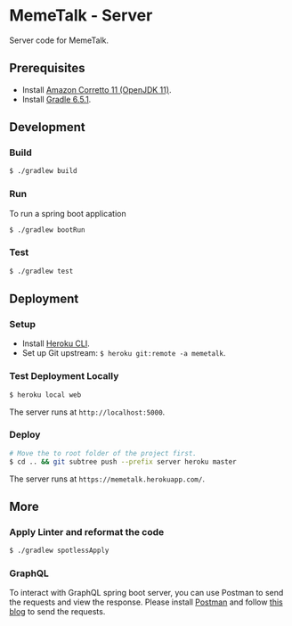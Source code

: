 # MemeTalk - Server

Server code for MemeTalk.

## Prerequisites

- Install [Amazon Corretto 11 (OpenJDK 11)](https://docs.aws.amazon.com/corretto/latest/corretto-11-ug/downloads-list.html).
- Install [Gradle 6.5.1](https://gradle.org/install/).

## Development

### Build

```bash
$ ./gradlew build
```

### Run

To run a spring boot application
```bash
$ ./gradlew bootRun
```

### Test

```bash
$ ./gradlew test
```

## Deployment

### Setup

- Install [Heroku CLI](https://devcenter.heroku.com/articles/heroku-cli).
- Set up Git upstream: `$ heroku git:remote -a memetalk`.

### Test Deployment Locally

```bash
$ heroku local web
```

The server runs at `http://localhost:5000`.

### Deploy

```bash
# Move the to root folder of the project first.
$ cd .. && git subtree push --prefix server heroku master
```

The server runs at `https://memetalk.herokuapp.com/`.

## More

### Apply Linter and reformat the code
```bash
$ ./gradlew spotlessApply
```

### GraphQL
To interact with GraphQL spring boot server, you can use Postman to send the requests and view the response.
Please install [Postman](https://www.postman.com/) and follow [this blog](https://learning.postman.com/docs/sending-requests/supported-api-frameworks/graphql/) to send the requests.
